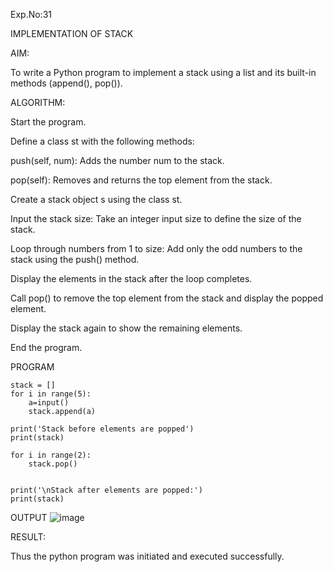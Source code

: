Exp.No:31

IMPLEMENTATION OF STACK

AIM:

To write a Python program to implement a stack using a list and its built-in methods (append(), pop()).

ALGORITHM:

Start the program.

Define a class st with the following methods:

push(self, num): Adds the number num to the stack.

pop(self): Removes and returns the top element from the stack.

Create a stack object s using the class st.

Input the stack size: Take an integer input size to define the size of the stack.

Loop through numbers from 1 to size: Add only the odd numbers to the stack using the push() method.

Display the elements in the stack after the loop completes.

Call pop() to remove the top element from the stack and display the popped element.

Display the stack again to show the remaining elements.

End the program.

PROGRAM
```
stack = []
for i in range(5):
    a=input()
    stack.append(a)

print('Stack before elements are popped')
print(stack)

for i in range(2):
    stack.pop()


print('\nStack after elements are popped:')
print(stack)

```
OUTPUT
![image](https://github.com/user-attachments/assets/35203373-578c-4dc9-8790-f5fd341e5c59)


RESULT:

Thus the python program was initiated and executed successfully.
